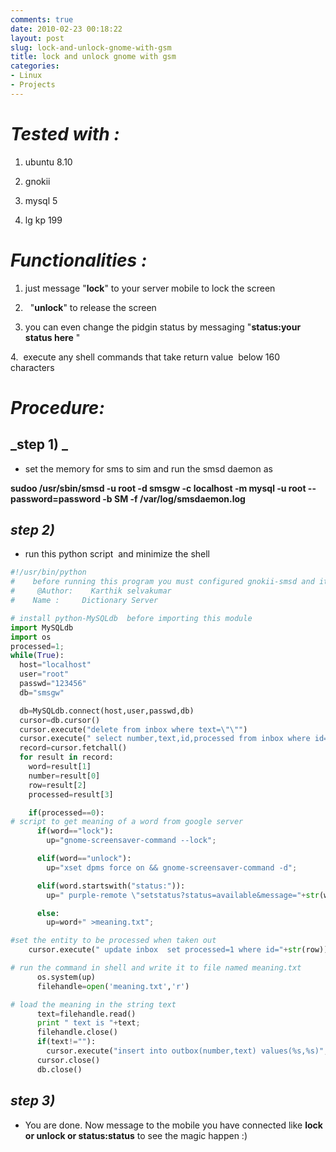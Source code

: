 ```yaml
---
comments: true
date: 2010-02-23 00:18:22
layout: post
slug: lock-and-unlock-gnome-with-gsm
title: lock and unlock gnome with gsm
categories:
- Linux
- Projects
---
```


**_Tested with :_**
==================
1. ubuntu 8.10

2. gnokii

3. mysql 5

4. lg kp 199

_**Functionalities :**_
======================
1. just message "**lock**" to your server mobile to lock the screen

2.   "**unlock**" to release the screen

3. you can even change the pidgin status by messaging "**status:your status here** "

4.  execute any shell commands that take return value  below 160  characters

_**Procedure:**_
================
**_step 1) _**
--------------
+ set the memory for sms to sim and run the smsd daemon as

**sudoo /usr/sbin/smsd -u root -d smsgw -c localhost -m mysql -u root --password=password -b SM -f /var/log/smsdaemon.log**

_**step 2)**_
-------------
+ run this python script  and minimize the shell

``` python
#!/usr/bin/python
#    before running this program you must configured gnokii-smsd and it must be up and running
#     @Author:    Karthik selvakumar
#    Name :     Dictionary Server

# install python-MySQLdb  before importing this module
import MySQLdb
import os
processed=1;
while(True):
  host="localhost"
  user="root"
  passwd="123456"
  db="smsgw"

  db=MySQLdb.connect(host,user,passwd,db)
  cursor=db.cursor()
  cursor.execute("delete from inbox where text=\"\"")
  cursor.execute(" select number,text,id,processed from inbox where id=(select max(id) from inbox)")
  record=cursor.fetchall()
  for result in record:
    word=result[1]
    number=result[0]
    row=result[2]
    processed=result[3]

    if(processed==0):
# script to get meaning of a word from google server
      if(word=="lock"):
        up="gnome-screensaver-command --lock";

      elif(word=="unlock"):
        up="xset dpms force on && gnome-screensaver-command -d";

      elif(word.startswith("status:")):
        up=" purple-remote \"setstatus?status=available&message="+str(word.replace("status:",""))+"\"";

      else:
        up=word+" >meaning.txt";

#set the entity to be processed when taken out
    cursor.execute(" update inbox  set processed=1 where id="+str(row));

# run the command in shell and write it to file named meaning.txt
      os.system(up)
      filehandle=open('meaning.txt','r')

# load the meaning in the string text
      text=filehandle.read()
      print " text is "+text;
      filehandle.close()
      if(text!=""):
        cursor.execute("insert into outbox(number,text) values(%s,%s)",(number,text))
      cursor.close()
      db.close()
```
_**step 3)**_
-------------
+ You are done. Now message to the mobile you have connected like **lock or unlock or status:status** to see the magic happen :)
